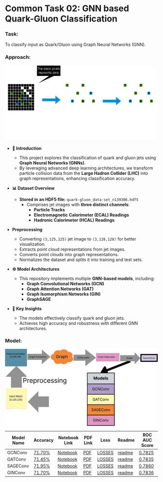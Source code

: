 # Common Task 02: GNN based Quark-Gluon Classification

### Task:  
To classify input as Quark/Gluon using Graph Neural Networks (GNN).

### Approach:  
![Model Diagram](https://github.com/tanishmohokar/ML4SCI_25/raw/main/GNN_Classification_Common_Task_02/graph_formation.png)

- **🚀 Introduction**  
  - This project explores the classification of quark and gluon jets using **Graph Neural Networks (GNNs)**.  
  - By leveraging advanced deep learning architectures, we transform particle collision data from the **Large Hadron Collider (LHC)** into graph representations, enhancing classification accuracy.  

- **📊 Dataset Overview**  
  - **Stored in an HDF5 file:** `quark-gluon_data-set_n139306.hdf5`  
    - Comprises jet images with **three distinct channels**:  
      - **Particle Tracks**  
      - **Electromagnetic Calorimeter (ECAL) Readings**  
      - **Hadronic Calorimeter (HCAL) Readings**  

- **Preprocessing**  
  - Converting `(3,125,125)` jet image to `(3,128,128)` for better visualization.  
  - Extracts point cloud representations from jet images.  
  - Converts point clouds into graph representations.  
  - Normalizes the dataset and splits it into training and test sets.  

- **⚙️ Model Architectures**  
  - This repository implements multiple **GNN-based models**, including:  
    - **Graph Convolutional Networks (GCN)**  
    - **Graph Attention Networks (GAT)**  
    - **Graph Isomorphism Networks (GIN)**  
    - **GraphSAGE**  

- **🎯 Key Insights**  
  - The models effectively classify quark and gluon jets.  
  - Achieves high accuracy and robustness with different GNN architectures.  

### Model:  
![Model Diagram](https://github.com/tanishmohokar/ML4SCI_25/raw/main/GNN_Classification_Common_Task_02/Pipeline.png)

| Model Name | Accuracy | Notebook Link | PDF Link | Loss | Readme | ROC AUC Score |
|------------|----------|---------------|----------|------|--------|--------------|
| GCNConv | [71.70%](https://github.com/tanishmohokar/ML4SCI_25/blob/main/GNN_Classification_Common_Task_02/GCNConv/Accuracy_plot_GCN.png) | [Notebook](https://github.com/tanishmohokar/ML4SCI_25/blob/main/GNN_Classification_Common_Task_02/GCNConv/GCNConv-final.ipynb) | [PDF](https://github.com/tanishmohokar/ML4SCI_25/blob/main/GNN_Classification_Common_Task_02/GCNConv/GCNConv-final.pdf) | [LOSSES](https://github.com/tanishmohokar/ML4SCI_25/blob/main/GNN_Classification_Common_Task_02/GCNConv/Loss_plot_GCN.png) | [readme](https://github.com/tanishmohokar/ML4SCI_25/blob/main/GNN_Classification_Common_Task_02/GCNConv/GCNConv.markdown) | [0.7825](https://github.com/tanishmohokar/ML4SCI_25/blob/main/GNN_Classification_Common_Task_02/GCNConv/ROC_plot_GCN.png) |
| GATConv | [71.45%](https://github.com/tanishmohokar/ML4SCI_25/blob/main/GNN_Classification_Common_Task_02/GATConv/Accuracy_plot_GAT.png) | [Notebook](https://github.com/tanishmohokar/ML4SCI_25/blob/main/GNN_Classification_Common_Task_02/GATConv/GATConv-final.ipynb) | [PDF](https://github.com/tanishmohokar/ML4SCI_25/blob/main/GNN_Classification_Common_Task_02/GATConv/GATConv-final.pdf) | [LOSSES](https://github.com/tanishmohokar/ML4SCI_25/blob/main/GNN_Classification_Common_Task_02/GATConv/Loss_plot_GAT.png) | [readme](https://github.com/tanishmohokar/ML4SCI_25/blob/main/GNN_Classification_Common_Task_02/GATConv/GATConv.md) | [0.7835](https://github.com/tanishmohokar/ML4SCI_25/blob/main/GNN_Classification_Common_Task_02/GATConv/ROC_plot_GAT.png) |
| SAGEConv | [71.95%](https://github.com/tanishmohokar/ML4SCI_25/blob/main/GNN_Classification_Common_Task_02/SAGEConv/Accuracy_plot_SAGE.png) | [Notebook](https://github.com/tanishmohokar/ML4SCI_25/blob/main/GNN_Classification_Common_Task_02/SAGEConv/SAGEConv-final.ipynb) | [PDF](https://github.com/tanishmohokar/ML4SCI_25/blob/main/GNN_Classification_Common_Task_02/SAGEConv/SAGEConv-final.pdf) | [LOSSES](https://github.com/tanishmohokar/ML4SCI_25/blob/main/GNN_Classification_Common_Task_02/SAGEConv/Loss_plot_SAGE.png) | [readme](https://github.com/tanishmohokar/ML4SCI_25/blob/main/GNN_Classification_Common_Task_02/SAGEConv/SAGEConv.md) | [0.7860](https://github.com/tanishmohokar/ML4SCI_25/blob/main/GNN_Classification_Common_Task_02/SAGEConv/ROC_plot_SAGE.png) |
| GINConv | [71.70%](https://github.com/tanishmohokar/ML4SCI_25/blob/main/GNN_Classification_Common_Task_02/GINConv/Accuracy_plot_GIN.png) | [Notebook](https://github.com/tanishmohokar/ML4SCI_25/blob/main/GNN_Classification_Common_Task_02/GINConv/GINConv-final.ipynb) | [PDF](https://github.com/tanishmohokar/ML4SCI_25/blob/main/GNN_Classification_Common_Task_02/GINConv/GINConv-final.pdf) | [LOSSES](https://github.com/tanishmohokar/ML4SCI_25/blob/main/GNN_Classification_Common_Task_02/GINConv/Loss_plot_GIN.png) | [readme](https://github.com/tanishmohokar/ML4SCI_25/blob/main/GNN_Classification_Common_Task_02/GINConv/GINConv.md) | [0.7836](https://github.com/tanishmohokar/ML4SCI_25/blob/main/GNN_Classification_Common_Task_02/GINConv/ROC_plot_GIN.png) |
